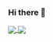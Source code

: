### Hi there 👋

<a href="https://github.com/Tvenus">
  <img align="center" src="https://github-readme-stats.vercel.app/api?username=Tvenus&border_color=d0d7de" />
</a>
<a href="https://github.com/Tvenus">
  <img align="center" src="https://github-readme-stats.vercel.app/api/top-langs/?username=Tvenus&layout=compact&border_color=d0d7de" />
</a>

